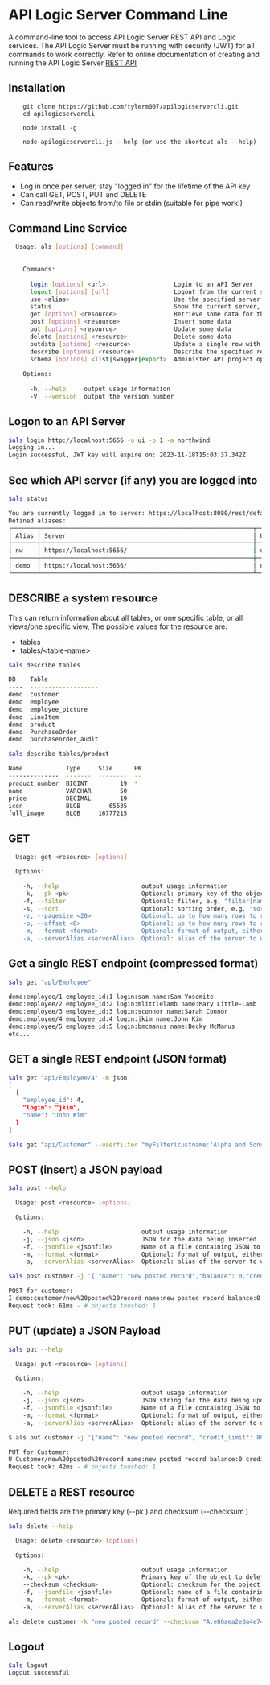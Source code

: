 

# API Logic Server Command Line
A command-line tool to access API Logic Server REST API and Logic services.
The API Logic Server must be running with security (JWT) for all commands to work correctly.
Refer to online documentation of creating and running the API Logic Server [REST API](https://apilogicserver.github.io/Docs/) 

## Installation

```aidl
    git clone https://github.com/tylerm007/apilogicservercli.git
    cd apilogicservercli
    
    node install -g

    node apilogicservercli.js --help (or use the shortcut als --help)
```


## Features

* Log in once per server, stay "logged in" for the lifetime of the API key
* Can call GET, POST, PUT and DELETE
* Can read/write objects from/to file or stdin (suitable for pipe work!)

## Command Line Service
```sh
  Usage: als [options] [command]
  
  
    Commands:
  
      login [options] <url>                   Login to an API Server
      logout [options] [url]                  Logout from the current server, or a specific server
      use <alias>                             Use the specified server by default
      status                                  Show the current server, and any defined server aliases
      get [options] <resource>                Retrieve some data for the given table/view or custom endpoint
      post [options] <resource>               Insert some data
      put [options] <resource>                Update some data
      delete [options] <resource>             Delete some data
      putdata [options] <resource>            Update a single row with an upload to a file to a named attribute (-k <key> -c <attr> -f foo.jpg)
      describe [options] <resource>           Describe the specified resource, can be: tables[/tablename], views[/viewname], resources, functions, license, serverinfo
      schema [options] <list|swagger|export>  Administer API project options for an account.
  
    Options:
  
      -h, --help     output usage information
      -V, --version  output the version number


```

## Logon to an API Server
```sh
$als login http://localhost:5656 -u ui -p 1 -a northwind
Logging in...
Login successful, JWT key will expire on: 2023-11-18T15:03:37.342Z
```


## See which API server (if any) you are logged into
```sh
$als status

You are currently logged in to server: https://localhost:8080/rest/default/demo/v1 as user: demo
Defined aliases:
┌───────┬───────────────────────────────────────────────────────────┬───────┐
│ Alias │ Server                                                    │ User  │
├───────┼───────────────────────────────────────────────────────────┼───────┤
| nw    │ https://localhost:5656/                                   | u1    │
├───────┼───────────────────────────────────────────────────────────┼───────┤
│ demo  │ https://localhost:5656/                                   │ demo  │
└───────┴───────────────────────────────────────────────────────────┴───────┘
```


## DESCRIBE a system resource
This can return information about all tables, or one specific table,
or all views/one specific view, The possible values for the resource are:

* tables
* tables/&lt;table-name>

```sh
$als describe tables

DB    Table
----  -------------------
demo  customer
demo  employee
demo  employee_picture
demo  LineItem
demo  product
demo  PurchaseOrder
demo  purchaseorder_audit
```

```sh
$als describe tables/product

Name            Type     Size      PK
--------------  -------  --------  --
product_number  BIGINT         19  *
name            VARCHAR        50
price           DECIMAL        19
icon            BLOB        65535
full_image      BLOB     16777215
```


## GET
```sh
  Usage: get <resource> [options]

  Options:

    -h, --help                       output usage information
    -k, --pk <pk>                    Optional: primary key of the object to retrieve
    -f, --filter                     Optional: filter, e.g. "filter[name]=SomeName"
    -s, --sort                       Optional: sorting order, e.g. "sort=balance 
    -z, --pagesize <20>              Optional: up to how many rows to return per level
    -o, --offset <0>                 Optional: up to how many rows to return per level
    -m, --format <format>            Optional: format of output, either text (default), json or compactjson    --truncate <length>
    -a, --serverAlias <serverAlias>  Optional: alias of the server to use if other than the current default server
```


## Get a single REST endpoint (compressed format)
```sh
$als get "apl/Employee"

demo:employee/1 employee_id:1 login:sam name:Sam Yosemite
demo:employee/2 employee_id:2 login:mlittlelamb name:Mary Little-Lamb
demo:employee/3 employee_id:3 login:sconnor name:Sarah Connor
demo:employee/4 employee_id:4 login:jkim name:John Kim
demo:employee/5 employee_id:5 login:bmcmanus name:Becky McManus
etc...
```

## GET a single REST endpoint (JSON format)
```sh
$als get "api/Employee/4" -m json
[
  {
    "employee_id": 4,
    "login": "jkim",
    "name": "John Kim"
  }
]

$als get "api/Customer" --userfilter "myFilter(custname:'Alpha and Sons')" --userorder "sortByName"
```

## POST (insert) a JSON payload

```sh
$als post --help

  Usage: post <resource> [options]

  Options:

    -h, --help                       output usage information
    -j, --json <json>                JSON for the data being inserted
    -f, --jsonfile <jsonfile>        Name of a file containing JSON to be inserted, or stdin to read from stdin
    -m, --format <format>            Optional: format of output, either text (default), json or compactjson
    -a, --serverAlias <serverAlias>  Optional: alias of the server to use if other than the current default server

$als post customer -j '{ "name": "new posted record","balance": 0,"credit_limit": 9000 }'

POST for customer:
I demo:customer/new%20posted%20record name:new posted record balance:0 credit_limit:9000
Request took: 61ms - # objects touched: 1
```

## PUT (update) a JSON Payload

```sh
$als put --help

  Usage: put <resource> [options]

  Options:

    -h, --help                       output usage information
    -j, --json <json>                JSON string for the data being updated
    -f, --jsonfile <jsonfile>        Name of a file containing JSON to be updated, or stdin to read from stdin
    -m, --format <format>            Optional: format of output, either text (default), json or compactjson
    -a, --serverAlias <serverAlias>  Optional: alias of the server to use if other than the current default server

$ als put customer -j '{"name": "new posted record", "credit_limit": 8000  }'

PUT for Customer:
U Customer/new%20posted%20record name:new posted record balance:0 credit_limit:8000
Request took: 42ms - # objects touched: 1
```

## DELETE a REST resource
Required fields are the primary key (--pk <pkey>) and checksum (--checksum <value>)

```sh
$als delete --help

  Usage: delete <resource> [options]

  Options:

    -h, --help                       output usage information
    -k, --pk <pk>                    Primary key of the object to delete
    --checksum <checksum>            Optional: checksum for the object to delete, or "override". If not specified, the object will be retrieved then deleted.
    -f, --jsonfile <jsonfile>        Optional: name of a file containing JSON to be deleted, or stdin to read from stdin
    -m, --format <format>            Optional: format of output, either text (default), json or compactjson
    -a, --serverAlias <serverAlias>  Optional: alias of the server to use if other than the current default server

als delete customer -k "new posted record" --checksum "A:e86aea2e0a4e74bf"
```
## Logout

```sh
$als logout
Logout successful
```
